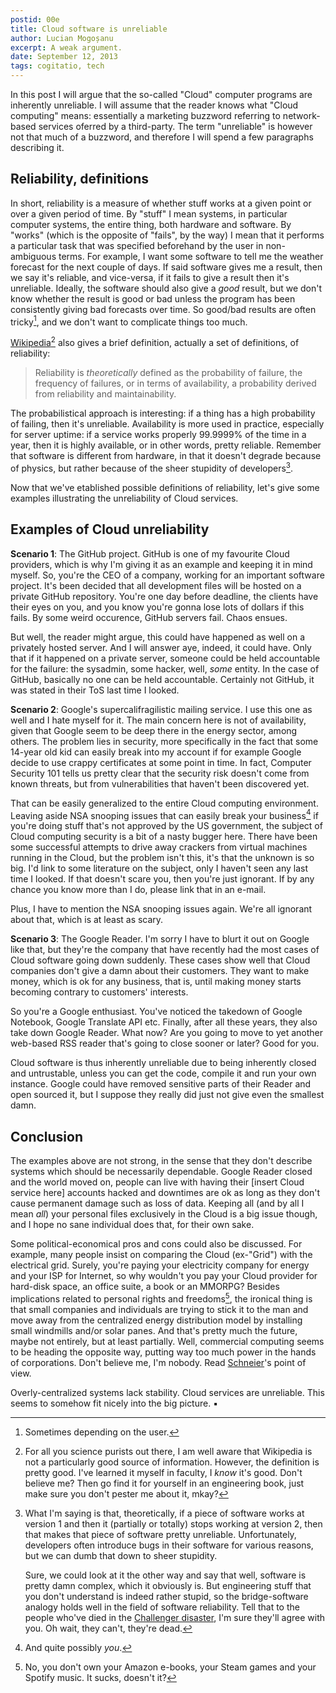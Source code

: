```yaml
---
postid: 00e
title: Cloud software is unreliable
author: Lucian Mogoșanu
excerpt: A weak argument.
date: September 12, 2013
tags: cogitatio, tech
---
```


In this post I will argue that the so-called "Cloud" computer programs are
inherently unreliable. I will assume that the reader knows what "Cloud
computing" means: essentially a marketing buzzword referring to network-based
services oferred by a third-party. The term "unreliable" is however not that
much of a buzzword, and therefore I will spend a few paragraphs describing
it.

## Reliability, definitions

In short, reliability is a measure of whether stuff works at a given point or
over a given period of time. By "stuff" I mean systems, in particular computer
systems, the entire thing, both hardware and software. By "works" (which is the
opposite of "fails", by the way) I mean that it performs a particular task that
was specified beforehand by the user in non-ambiguous terms. For example, I
want some software to tell me the weather forecast for the next couple of days.
If said software gives me a result, then we say it's reliable, and vice-versa,
if it fails to give a result then it's unreliable. Ideally, the software should
also give a *good* result, but we don't know whether the result is good or bad
unless the program has been consistently giving bad forecasts over time. So
good/bad results are often tricky[^1], and we don't want to complicate things
too much.

[Wikipedia][1][^2] also gives a brief definition, actually a set of
definitions, of reliability:

> Reliability is *theoretically* defined as the probability of failure, the
> frequency of failures, or in terms of availability, a probability derived
> from reliability and maintainability. 

The probabilistical approach is interesting: if a thing has a high probability
of failing, then it's unreliable. Availability is more used in practice,
especially for server uptime: if a service works properly 99.9999% of the time
in a year, then it is highly available, or in other words, pretty reliable.
Remember that software is different from hardware, in that it doesn't degrade
because of physics, but rather because of the sheer stupidity of
developers[^3].

Now that we've etablished possible definitions of reliability, let's give some
examples illustrating the unreliability of Cloud services.

## Examples of Cloud unreliability

**Scenario 1**: The GitHub project. GitHub is one of my favourite Cloud
providers, which is why I'm giving it as an example and keeping it in mind
myself. So, you're the CEO of a company, working for an important software
project. It's been decided that all development files will be hosted on a
private GitHub repository. You're one day before deadline, the clients have
their eyes on you, and you know you're gonna lose lots of dollars if this
fails. By some weird occurence, GitHub servers fail. Chaos ensues.

But well, the reader might argue, this could have happened as well on a
privately hosted server. And I will answer aye, indeed, it could have. Only
that if it happened on a private server, someone could be held accountable for
the failure: the sysadmin, some hacker, well, *some* entity. In the case of
GitHub, basically no one can be held accountable. Certainly not GitHub, it was
stated in their ToS last time I looked.

**Scenario 2**: Google's supercalifragilistic mailing service. I use this one
as well and I hate myself for it. The main concern here is not of availability,
given that Google seem to be deep there in the energy sector, among others. The
problem lies in security, more specifically in the fact that some 14-year old
kid can easily break into my account if for example Google decide to use crappy
certificates at some point in time. In fact, Computer Security 101 tells us
pretty clear that the security risk doesn't come from known threats, but from
vulnerabilities that haven't been discovered yet.

That can be easily generalized to the entire Cloud computing environment.
Leaving aside NSA snooping issues that can easily break your business[^4] if
you're doing stuff that's not approved by the US government, the subject of
Cloud computing security is a bit of a nasty bugger here. There have been some
successful attempts to drive away crackers from virtual machines running in the
Cloud, but the problem isn't this, it's that the unknown is so big. I'd link to
some literature on the subject, only I haven't seen any last time I looked. If
that doesn't scare you, then you're just ignorant. If by any chance you know
more than I do, please link that in an e-mail.

Plus, I have to mention the NSA snooping issues again. We're all ignorant about
that, which is at least as scary.

**Scenario 3**: The Google Reader. I'm sorry I have to blurt it out on Google
like that, but they're the company that have recently had the most cases of
Cloud software going down suddenly. These cases show well that Cloud companies
don't give a damn about their customers. They want to make money, which is ok
for any business, that is, until making money starts becoming contrary to
customers' interests.

So you're a Google enthusiast. You've noticed the takedown of Google Notebook,
Google Translate API etc. Finally, after all these years, they also take down
Google Reader. What now? Are you going to move to yet another web-based RSS
reader that's going to close sooner or later? Good for you.

Cloud software is thus inherently unreliable due to being inherently closed and
untrustable, unless you can get the code, compile it and run your own instance.
Google could have removed sensitive parts of their Reader and open sourced it,
but I suppose they really did just not give even the smallest damn.

## Conclusion

The examples above are not strong, in the sense that they don't describe
systems which should be necessarily dependable. Google Reader closed and the
world moved on, people can live with having their [insert Cloud service here]
accounts hacked and downtimes are ok as long as they don't cause permanent
damage such as loss of data. Keeping all (and by all I mean *all*) your
personal files exclusively in the Cloud is a big issue though, and I hope no
sane individual does that, for their own sake.

Some political-economical pros and cons could also be discussed. For example,
many people insist on comparing the Cloud (ex-"Grid") with the electrical grid.
Surely, you're paying your electricity company for energy and your ISP for
Internet, so why wouldn't you pay your Cloud provider for hard-disk space, an
office suite, a book or an MMORPG? Besides implications related to personal
rights and freedoms[^5], the ironical thing is that small companies and
individuals are trying to stick it to the man and move away from the
centralized energy distribution model by installing small windmills and/or
solar panes. And that's pretty much the future, maybe not entirely, but at
least partially. Well, commercial computing seems to be heading the opposite
way, putting way too much power in the hands of corporations. Don't believe me,
I'm nobody. Read [Schneier][3]'s point of view.

Overly-centralized systems lack stability. Cloud services are unreliable. This
seems to somehow fit nicely into the big picture. ▪

[^1]: Sometimes depending on the user.
[^2]: For all you science purists out there, I am well aware that Wikipedia is
not a particularly good source of information. However, the definition is
pretty good. I've learned it myself in faculty, I *know* it's good. Don't
believe me? Then go find it for yourself in an engineering book, just make sure
you don't pester me about it, mkay?
[^3]: What I'm saying is that, theoretically, if a piece of software works at
version 1 and then it (partially or totally) stops working at version 2, then
that makes that piece of software pretty unreliable. Unfortunately, developers
often introduce bugs in their software for various reasons, but we can dumb
that down to sheer stupidity.

	Sure, we could look at it the other way and say that well, software is
	pretty damn complex, which it obviously is. But engineering stuff that you
	don't understand is indeed rather stupid, so the bridge-software analogy
	holds well in the field of software reliability. Tell that to the people
	who've died in the [Challenger disaster][2], I'm sure they'll agree with
	you. Oh wait, they can't, they're dead.

[^4]: And quite possibly *you*.
[^5]: No, you don't own your Amazon e-books, your Steam games and your Spotify
music. It sucks, doesn't it?

[1]: https://en.wikipedia.org/wiki/Reliability_engineering
[2]: https://en.wikipedia.org/wiki/Space_Shuttle_Challenger_disaster
[3]: https://www.schneier.com/essay-406.html
